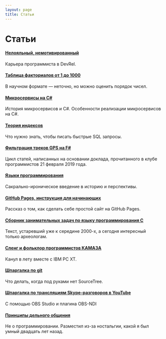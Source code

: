 ```yaml
---
layout: page
title: Статьи
---
```


# Статьи

<div class="notice">
  <h4><a href="disloyal-unmotivated/">Нелояльный, немотивированный</a></h4>
  <p>Карьера программиста в DevRel.</p>
</div>

<div class="notice">
  <h4><a href="factorials-1-1000/">Таблица факториалов от 1 до 1000</a></h4>
  <p>В научном формате — неточно, но можно оценить порядок чисел.</p>
</div>

<div class="notice">
  <h4><a href="microservices-on-c-sharp/">Микросервисы на C#</a></h4>
  <p>История микросервисов и C#. Особенности реализации микросервисов на C#.</p>
</div>

<div class="notice">
  <h4><a href="index-theory/">Теория индексов</a></h4>
  <p>Что нужно знать, чтобы писать быстрые SQL запросы.</p>
</div>

<div class="notice">
  <h4><a href="fsharp-gps-tracks-filtration/">Фильтрация треков GPS на F#</a></h4>
  <p>Цикл статей, написанных на основании доклада, прочитанного в клубе программистов 21 февраля 2019 года.</p>
</div>

<div class="notice">
  <h4><a href="program-languages/">Языки программирования</a></h4>
  <p>Сакрально-ироническое введение в историю и перспективы.</p>
</div>

<div class="notice">
  <h4><a href="github-pages/">GitHub Pages, инструкция для начинающих</a></h4>
  <p>Рассказ о том, как сделать себе простой сайт на GitHub Pages.</p>
</div>

<div class="notice">
  <h4><a href="c-book-of-problems/">Сборник занимательных задач по языку программирования C</a></h4>
  <p>Текст, устаревший уже к середине 2000-х, а сегодня интересный только археологам.</p>
</div>

<div class="notice">
  <h4><a href="slang/">Сленг и фольклор программистов КАМАЗА</a></h4>
  <p>Канул в лету вместе с IBM PC XT.</p>
</div>

<div class="notice">
  <h4><a href="git-cheat-sheet/">Шпаргалка по git</a></h4>
  <p>Что делать, когда под руками нет SourceTree.</p>
</div>

<div class="notice">
  <h4><a href="skype-obs-youtube-cheat-sheet/">Шпаргалка по трансляциям Skype-разговоров в YouTube</a></h4>
  <p>С помощью OBS Studio и плагина OBS-NDI</p>
</div>

<div class="notice">
  <h4><a href="efficient-communication-principles/">Принципы дельного общения</a></h4>
  <p>Не о программировании. Разместил из-за ностальгии, какой я был умный двадцать лет назад.</p>
</div>

